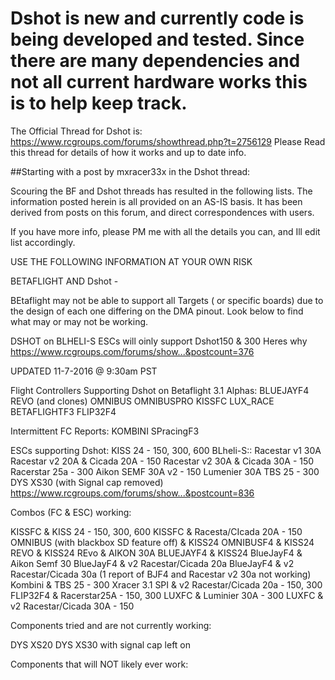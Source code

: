 # Dshot is new and currently code is being developed and tested. Since there are many dependencies and not all current hardware works this is to help keep track.

The Official Thread for Dshot is: https://www.rcgroups.com/forums/showthread.php?t=2756129
Please Read this thread for details of how it works and up to date info.


##Starting with a post by mxracer33x in the Dshot thread:

Scouring the BF and Dshot threads has resulted in the following lists. The information posted herein is all provided on an AS-IS basis.
It has been derived from posts on this forum, and direct correspondences with users.

If you have more info, please PM me with all the details you can, and Ill edit list accordingly.

USE THE FOLLOWING INFORMATION AT YOUR OWN RISK

BETAFLIGHT AND Dshot -

BEtaflight may not be able to support all Targets ( or specific boards) due to the design of each one differing on the DMA pinout. Look below to find what may or may not be working.

DSHOT on BLHELI-S ESCs will oinly support Dshot150 & 300 Heres why
https://www.rcgroups.com/forums/show...&postcount=376

UPDATED 11-7-2016 @ 9:30am PST

Flight Controllers Supporting Dshot on Betaflight 3.1 Alphas:
BLUEJAYF4
REVO (and clones)
OMNIBUS
OMNIBUSPRO
KISSFC
LUX_RACE
BETAFLIGHTF3
FLIP32F4

Intermittent FC Reports:
KOMBINI
SPracingF3

ESCs supporting Dshot:
KISS 24 - 150, 300, 600
BLheli-S::
Racestar v1 30A
Racestar v2 20A & Cicada 20A - 150
Racestar v2 30A & Cicada 30A - 150
Racerstar 25a - 300
Aikon SEMF 30A v2 - 150
Lumenier 30A
TBS 25 - 300
DYS XS30 (with Signal cap removed) https://www.rcgroups.com/forums/show...&postcount=836


Combos (FC & ESC) working:

KISSFC & KISS 24 - 150, 300, 600
KISSFC & Racesta/CIcada 20A - 150
OMNIBUS (with blackbox SD feature off) & KISS24
OMNIBUSF4 & KISS24
REVO & KISS24
REvo & AIKON 30A
BLUEJAYF4 & KISS24
BlueJayF4 & Aikon Semf 30
BlueJayF4 & v2 Racestar/Cicada 20a
BlueJayF4 & v2 Racestar/Cicada 30a (1 report of BJF4 and Racestar v2 30a not working)
Kombini & TBS 25 - 300
Xracer 3.1 SPI & v2 Racestar/Cicada 20a - 150, 300
FLIP32F4 & Racerstar25A - 150, 300
LUXFC & Luminier 30A - 300
LUXFC & v2 Racestar/Cicada 30A - 150

Components tried and are not currently working:

DYS XS20
DYS XS30 with signal cap left on

Components that will NOT likely ever work: